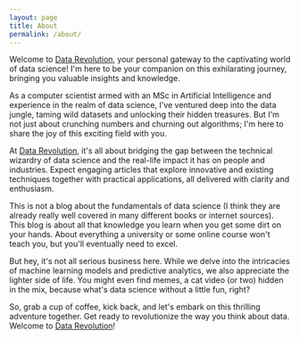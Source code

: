 ```yaml
---
layout: page
title: About
permalink: /about/
---
```


Welcome to [Data Revolution](https://joseantonio-nn.github.io/data-revolution/), your personal gateway to the captivating world of data science! I'm here to be your companion on this exhilarating journey, bringing you valuable insights and knowledge.

As a computer scientist armed with an MSc in Artificial Intelligence and experience in the realm of data science, I've ventured deep into the data jungle, taming wild datasets and unlocking their hidden treasures. But I'm not just about crunching numbers and churning out algorithms; I'm here to share the joy of this exciting field with you.

At [Data Revolution](https://joseantonio-nn.github.io/data-revolution/), it's all about bridging the gap between the technical wizardry of data science and the real-life impact it has on people and industries. Expect engaging articles that explore innovative and existing techniques together with practical applications, all delivered with clarity and enthusiasm. 

This is not a blog about the fundamentals of data science (I think they are already really well covered in many different books or internet sources). This blog is about all that knowledge you learn when you get some dirt on your hands. About everything a university or some online course won't teach you, but you'll eventually need to excel.

But hey, it's not all serious business here. While we delve into the intricacies of machine learning models and predictive analytics, we also appreciate the lighter side of life. You might even find memes, a cat video (or two) hidden in the mix, because what's data science without a little fun, right?

So, grab a cup of coffee, kick back, and let's embark on this thrilling adventure together. Get ready to revolutionize the way you think about data. Welcome to [Data Revolution](https://joseantonio-nn.github.io/data-revolution/)!
